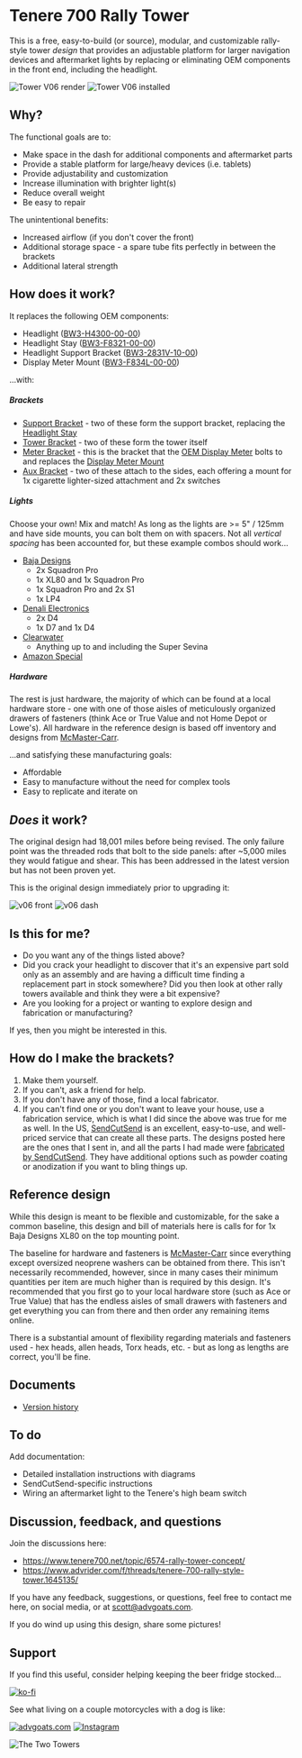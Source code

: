# Tenere 700 Rally Tower

This is a free, easy-to-build (or source), modular, and customizable rally-style tower *design* that provides an adjustable platform for larger navigation devices and aftermarket lights by replacing or eliminating OEM components in the front end, including the headlight. 

![Tower V06 render](images/renders/v07/tower-v07-angles.jpg)
![Tower V06 installed](images/production/v06/v06_installed-cropped.jpg)

## Why?

The functional goals are to:
- Make space in the dash for additional components and aftermarket parts
- Provide a stable platform for large/heavy devices (i.e. tablets)
- Provide adjustability and customization
- Increase illumination with brighter light(s)
- Reduce overall weight
- Be easy to repair 

The unintentional benefits:
- Increased airflow (if you don't cover the front)
- Additional storage space - a spare tube fits perfectly in between the brackets
- Additional lateral strength

## How does it work?

It replaces the following OEM components:
- Headlight ([BW3-H4300-00-00](https://yamaha-motor.com/parts/diagram/10635215/242553596?partNumber=BW3H43000000))
- Headlight Stay ([BW3-F8321-00-00](https://yamaha-motor.com/parts/diagram/10635215/242410301?partNumber=BW3F83210000))
- Headlight Support Bracket ([BW3-2831V-10-00](https://yamaha-motor.com/parts/diagram/10635215/242410301?partNumber=BW32831V1000))
- Display Meter Mount ([BW3-F834L-00-00](https://yamaha-motor.com/parts/diagram/10635215/242368756?partNumber=BW3F834L0000))

...with:

##### Brackets

  - [Support Bracket](https://github.com/random1781/Tenere700/tree/main/tower/bracket-support) - two of these form the support bracket, replacing the [Headlight Stay](https://yamaha-motor.com/parts/diagram/10635215/242410301?partNumber=BW3F83210000)
  - [Tower Bracket](https://github.com/random1781/Tenere700/tree/main/tower/bracket-tower) - two of these form the tower itself
  - [Meter Bracket](https://github.com/random1781/Tenere700/tree/main/tower/bracket-meter) - this is the bracket that the [OEM Display Meter](https://yamaha-motor.com/parts/diagram/10635215/242368756?partNumber=BW3835002000) bolts to and replaces the [Display Meter Mount](https://yamaha-motor.com/parts/diagram/10635215/242368756?partNumber=BW3F834L0000)
  - [Aux Bracket](https://github.com/random1781/Tenere700/tree/main/tower/bracket-aux) - two of these attach to the sides, each offering a mount for 1x cigarette lighter-sized attachment and 2x switches
  
##### Lights

Choose your own! Mix and match! As long as the lights are >= 5" / 125mm and have side mounts, you can bolt them on with spacers. Not all *vertical spacing* has been accounted for, but these example combos should work...
  - [Baja Designs](https://www.bajadesigns.com/)
    - 2x Squadron Pro
    - 1x XL80 and 1x Squadron Pro
	- 1x Squadron Pro and 2x S1
	- 1x LP4
  - [Denali Electronics](https://denalielectronics.com/)
    - 2x D4
    - 1x D7 and 1x D4
  - [Clearwater](https://clearwaterlights.com/)
    - Anything up to and including the Super Sevina
  - [Amazon Special](https://www.amazon.com/Auxbeam-Strobe-Driving-Polaris-Wrangler/dp/B0BKRTSP36)

##### Hardware

The rest is just hardware, the majority of which can be found at a local hardware store - one with one of those aisles of meticulously organized drawers of fasteners (think Ace or True Value and not Home Depot or Lowe's). All hardware in the reference design is based off inventory and designs from [McMaster-Carr](https://www.mcmaster.com/).

...and satisfying these manufacturing goals:
- Affordable
- Easy to manufacture without the need for complex tools
- Easy to replicate and iterate on

## *Does* it work?

The original design had 18,001 miles before being revised. The only failure point was the threaded rods that bolt to the side panels: after ~5,000 miles they would fatigue and shear. This has been addressed in the latest version but has not been proven yet.

This is the original design immediately prior to upgrading it:

![v06 front](images/production/v06/v06_18k_front.jpg)
![v06 dash](images/production/v06/v06_18k_dash.jpg)

## Is this for me?

- Do you want any of the things listed above?
- Did you crack your headlight to discover that it's an expensive part sold only as an assembly and are having a difficult time finding a replacement part in stock somewhere? Did you then look at other rally towers available and think they were a bit expensive?
- Are you looking for a project or wanting to explore design and fabrication or manufacturing?

If yes, then you might be interested in this.

## How do I make the brackets?

1. Make them yourself.
2. If you can't, ask a friend for help.
3. If you don't have any of those, find a local fabricator.
4. If you can't find one or you don't want to leave your house, use a fabrication service, which is what I did since the above was true for me as well. In the US, [SendCutSend](https://www.sendcutsend.com) is an excellent, easy-to-use, and well-priced service that can create all these parts. The designs posted here are the ones that I sent in, and all the parts I had made were [fabricated by SendCutSend](images/production/v06/sendcutsend_package.jpg). They have additional options such as powder coating or anodization if you want to bling things up.

## Reference design

While this design is meant to be flexible and customizable, for the sake a common baseline, this design and bill of materials here is calls for for 1x Baja Designs XL80 on the top mounting point. 

The baseline for hardware and fasteners is [McMaster-Carr](https://www.mcmaster.com/) since everything except oversized neoprene washers can be obtained from there. This isn't necessarily recommended, however, since in many cases their minimum quantities per item are much higher than is required by this design. It's recommended that you first go to your local hardware store (such as Ace or True Value) that has the endless aisles of small drawers with fasteners and get everything you can from there and then order any remaining items online.

There is a substantial amount of flexibility regarding materials and fasteners used - hex heads, allen heads, Torx heads, etc. - but as long as lengths are correct, you'll be fine.

## Documents

- [Version history](https://github.com/random1781/Tenere700/tree/main/tower/Documents/CHANGELOG.MD)

## To do

Add documentation:

- Detailed installation instructions with diagrams
- SendCutSend-specific instructions
- Wiring an aftermarket light to the Tenere's high beam switch

## Discussion, feedback, and questions

Join the discussions here:
- https://www.tenere700.net/topic/6574-rally-tower-concept/
- https://www.advrider.com/f/threads/tenere-700-rally-style-tower.1645135/

If you have any feedback, suggestions, or questions, feel free to contact me here, on social media, or at scott@advgoats.com.

If you do wind up using this design, share some pictures!

## Support

If you find this useful, consider helping keeping the beer fridge stocked...

[![ko-fi](https://ko-fi.com/img/githubbutton_sm.svg)](https://ko-fi.com/N4N86PBC2)

See what living on a couple motorcycles with a dog is like:

[![advgoats.com](images/assets/advgoats.png)](https://advgoats.com) [![Instagram](images/assets/Instagram_Glyph_Gradient.png)](https://www.instagram.com/surak_and_scott)

![The Two Towers](images/production/v07/two_towers.jpg)